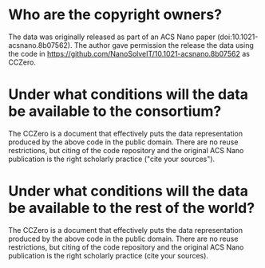 
# Who are the copyright owners?	

The data was originally released as part of an ACS Nano paper (doi:10.1021-acsnano.8b07562). The author gave
permission the release the data using the code in https://github.com/NanoSolveIT/10.1021-acsnano.8b07562
as CCZero.

# Under what conditions will the data be available to the consortium?	

The CCZero is a document that effectively puts the data representation produced by the above code in the
public domain. There are no reuse restrictions, but citing of the code repository and the original
ACS Nano publication is the right scholarly practice ("cite your sources").

# Under what conditions will the data be available to the rest of the world?

The CCZero is a document that effectively puts the data representation produced by the above code in the
public domain. There are no reuse restrictions, but citing of the code repository and the original
ACS Nano publication is the right scholarly practice (cite your sources).
